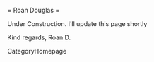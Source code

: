 = Roan Douglas =

Under Construction. I'll update this page shortly

Kind regards,
Roan D.

CategoryHomepage
